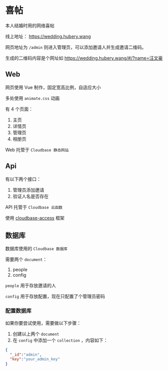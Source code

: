 # 喜帖

本人结婚时用的网络喜帖

线上地址： <https://wedding.hubery.wang>

网页地址为 `/admin` 则进入管理页，可以添加邀请人并生成邀请二维码。

生成的二维码内容是个网址如 <https://wedding.hubery.wang/#/?name=汪文豪>

## Web

网页使用 Vue 制作，固定宽高比例，自适应大小

多处使用 `animate.css` 动画

有 4 个页面：

1. 主页
2. 详情页
3. 管理页
4. 相册页

Web 托管于 `Cloudbase 静态网站`

## Api

有以下两个接口：

1. 管理员添加邀请
2. 验证人名是否存在

API 托管于 `Cloudbase 云函数`

使用 [cloudbase-access](https://github.com/hal-wang/cloudbase-access) 框架

## 数据库

数据库使用的 `Cloudbase 数据库`

需要两个 `document`：

1. people
2. config

`people` 用于存放邀请的人

`config` 用于存放配置，现在只配置了个管理员密码

### 配置数据库

如果你要尝试使用，需要做以下步骤：

1. 创建以上两个 `document`
2. 在 `config` 中添加一个 `collection` ，内容如下：

```JSON
{
  "_id":"admin",
  "key":"your_admin_key"
}
```
